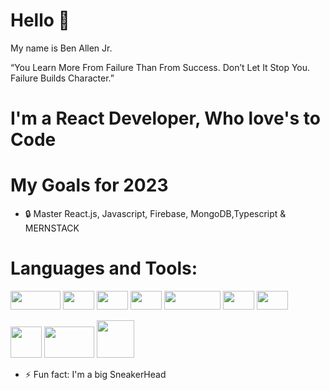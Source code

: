 # Hello :wave:

My name is Ben Allen Jr.

“You Learn More From Failure Than From Success. Don’t Let It Stop You. Failure Builds Character.”

# I'm a React Developer, Who love's  to Code

# My Goals for 2023

- :lock: Master React.js, Javascript, Firebase, MongoDB,Typescript & MERNSTACK 

 # Languages and Tools:
 <p>
   <img src="https://www.kindpng.com/picc/m/452-4529239_html-css-and-javascript-logo-html-css-logo.png" width="80" height="30">
   <img src="https://thumbnail.imgbin.com/4/16/4/imgbin-sass-cascading-style-sheets-preprocessor-less-postcss-meng-uwgxZ0nWdzVLrKB6BCTaPGfLc_t.jpg" width="50" height="30" >
   <img src="https://www.kindpng.com/picc/m/300-3001456_bootstrap-bootstrap-4-icon-png-transparent-png.png" width="50" height="30" >
   <img src="https://v4-2-1.material-ui.com/static/images/material-ui-logo.svg" width="50" height="30" >
   <img src="https://upload.wikimedia.org/wikipedia/commons/thumb/7/7e/Node.js_logo_2015.svg/1200px-Node.js_logo_2015.svg.png" width="90" height="30">
   <img src="https://www.metaltoad.com/sites/default/files/styles/large_personal_photo_870x500_/public/2020-05/react-js-blog-header.png?itok=VbfDeSgJ" width='50' height='30'>
   <img src="https://upload.wikimedia.org/wikipedia/commons/3/30/Redux_Logo.png" width="50" height="30" >
</p>
 
<p>
  <img src="https://ubuntuhandbook.org/wp-content/uploads/2017/05/vscode-icon245.png" width="50" height="50">
   <img src="https://cdn.shortpixel.ai/client/q_glossy,ret_img,w_502,h_518/https://keytotech.com/wp-content/uploads/2019/05/firebase.png" width="80" height="50">
   <img src="https://www.nicepng.com/png/full/223-2233246_heroku-logo-salesforce-heroku.png" width="60" height="60">
</p>
 



- ⚡ Fun fact: I'm a big SneakerHead

